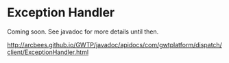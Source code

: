 # Exception Handler

Coming soon. See javadoc for more details until then.

http://arcbees.github.io/GWTP/javadoc/apidocs/com/gwtplatform/dispatch/client/ExceptionHandler.html
